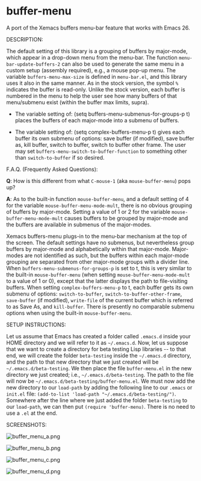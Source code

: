 # buffer-menu

A port of the Xemacs buffers menu-bar feature that works with Emacs 26.

DESCRIPTION:

The default setting of this library is a grouping of buffers by major-mode,
which appear in a drop-down menu from the menu-bar.  The function
`menu-bar-update-buffers-2` can also be used to generate the same menu in a
custom setup (assembly required), e.g., a mouse pop-up menu.  The variable
`buffers-menu-max-size` is defined in `menu-bar.el`, and this library uses it
also in the same manner.  As in the stock version, the symbol `%` indicates the
buffer is read-only.  Unlike the stock version, each buffer is numbered in
the menu to help the user see how many buffers of that menu/submenu exist
(within the buffer max limits, supra).

-  The variable setting of:  (setq buffers-menu-submenus-for-groups-p t)
   places the buffers of each major-mode into a submenu of buffers.

-  The variable setting of:  (setq complex-buffers-menu-p t)
   gives each buffer its own submenu of options:  save buffer (if modified),
   save buffer as, kill buffer, switch to buffer, switch to buffer other
   frame.  The user may set `buffers-menu-switch-to-buffer-function` to
   something other than `switch-to-buffer` if so desired.

F.A.Q. (Frequently Asked Questions):

**Q**:  How is this different from what `C-mouse-1` (aka `mouse-buffer-menu`) pops up?

**A**:  As to the built-in function `mouse-buffer-menu`, and a default setting of 4 for the variable `mouse-buffer-menu-mode-mult`, there is no obvious grouping of buffers by major-mode.  Setting a value of 1 or 2 for the variable `mouse-buffer-menu-mode-mult` causes buffers to be grouped by major-mode and the buffers are available in submenus of the major-modes.

Xemacs buffers-menu plugs-in to the menu-bar mechanism at the top of the screen. The default settings have no submenus, but nevertheless group buffers by major-mode and alphabetically within that major-mode.  Major-modes are not identified as such, but the buffers within each major-mode grouping are separated from other major-mode groups with a divider line.  When `buffers-menu-submenus-for-groups-p` is set to t, this is very similar to the built-in `mouse-buffer-menu` (when setting `mouse-buffer-menu-mode-mult` to a value of 1 or 0), except that the latter displays the path to file-visiting buffers.  When setting `complex-buffers-menu-p` to t, each buffer gets its own submenu of options:  `switch-to-buffer`, `switch-to-buffer-other-frame`, `save-buffer` (if modified), `write-file` of the current buffer which is referred to as Save As, and `kill-buffer`.  There is presently no comparable submenu options when using the built-in `mouse-buffer-menu`.

SETUP INSTRUCTIONS:

Let us assume that Emacs has created a folder called `.emacs.d` inside your HOME directory and we will refer to it as `~/.emacs.d`.  Now, let us suppose that we want to create a directory for beta testing Lisp libraries -- to that end, we will create the folder `beta-testing` inside the `~/.emacs.d` directory, and the path to that new directory that we just created will be `~/.emacs.d/beta-testing`.  We then place the file `buffer-menu.el` in the new directory we just created; i.e., `~/.emacs.d/beta-testing`.  The path to the file will now be `~/.emacs.d/beta-testing/buffer-menu.el`.  We must now add the new directory to our `load-path` by adding the following line to our `.emacs` or `init.el` file:  `(add-to-list 'load-path "~/.emacs.d/beta-testing/")`.  Somewhere after the line where we just added the folder `beta-testing` to our `load-path`, we can then put `(require 'buffer-menu)`.  There is no need to use a `.el` at the end.

SCREENSHOTS:

![buffer_menu_a.png](https://www.lawlist.com/images/buffer_menu_a.png)

![buffer_menu_b.png](https://www.lawlist.com/images/buffer_menu_b.png)

![buffer_menu_c.png](https://www.lawlist.com/images/buffer_menu_c.png)

![buffer_menu_d.png](https://www.lawlist.com/images/buffer_menu_d.png)